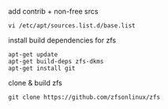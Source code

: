 add contrib + non-free srcs
```
vi /etc/apt/sources.list.d/base.list
```

install build dependencies for zfs
```
apt-get update
apt-get build-deps zfs-dkms
apt-get install git
```

clone & build zfs
```
git clone https://github.com/zfsonlinux/zfs
```
